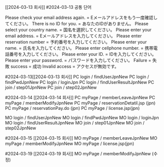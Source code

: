 [[2024-03-13 회사]]
#2024-03-13 
공통 단어

Please check your email address again. = Eメールアドレスをもう一度確認してください。
There is no ID for you. = あなたのIDがありません。
Please select your country name. = 国名を選択してください。
Please enter your email address. = Eメールアドレスを入力してください。
Please enter reservation number = 予約番号を入力してください。
Please enter your name. = 氏名を入力してください。
Please enter cellphone number. = 携帯電話番号を入力してください。
Please enter your ID. = IDを入力してください。
Please enter your password. = パスワードを入力してください。
Failure = 失敗
success = 成功
Invalid access = アクセスが無効です。



#2024-03-13[[2024-03-13 회사]]
PC login / findUserJpnNew
PC login / findPwdJpnNew
PC login / loginJpn
PC login / findUserResultJpnNew
PC join / step01JpnNew
PC join / step02JpnNew

#2024-03-14 [[2024-03-14 회사]]
PC myPage / memberLeaveJpnNew
PC myPage / memberModifyJpnNew
PC myPage / reservationDetatil.jsp (jpn)
PC myPage / reservationPay.do (jpn)
PC myPage / license.jsp(jpn)

MO login / findUserJpnNew
MO login / findPwdJpnNew
MO login / loginJpn
MO login / findUserResultJpnNew
MO join / step01JpnNew
MO join / step02JpnNew


#2024-03-15  [[2024-03-15 회사]]
MO myPage / memberLeaveJpnNew
MO myPage / memberModifyJpnNew
MO myPage / license.jsp(jpn)


#2024-03-19 [[2024-03-19 회사]]
MO myPage / memberModifyJpnNew (수정)